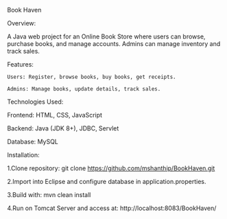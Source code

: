 Book Haven

Overview:

A Java web project for an Online Book Store where users can browse, purchase books, and manage accounts. Admins can manage inventory and track sales.

Features:

    Users: Register, browse books, buy books, get receipts.

    Admins: Manage books, update details, track sales.

Technologies Used:

Frontend: HTML, CSS, JavaScript

Backend: Java (JDK 8+), JDBC, Servlet

Database: MySQL

Installation:

1.Clone repository:
     git clone https://github.com/mshanthip/BookHaven.git

2.Import into Eclipse and configure database in application.properties.

3.Build with:
    mvn clean install

4.Run on Tomcat Server and access at:
    http://localhost:8083/BookHaven/
